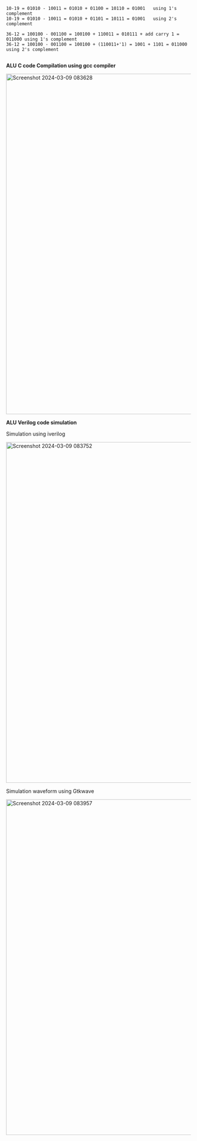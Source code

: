 
```
10-19 = 01010 - 10011 = 01010 + 01100 = 10110 = 01001   using 1's complement
10-19 = 01010 - 10011 = 01010 + 01101 = 10111 = 01001   using 2's complement

36-12 = 100100 - 001100 = 100100 + 110011 = 010111 + add carry 1 = 011000 using 1's complement
36-12 = 100100 - 001100 = 100100 + (110011+'1) = 1001 + 1101 = 011000     using 2's complement


```


**ALU C code Compilation using gcc compiler**

<img width="928" alt="Screenshot 2024-03-09 083628" src="https://github.com/Pa1mantri/RISC-V_HDP/assets/114488271/3a888c27-72a3-40d4-8e77-191fbfce84c8">



**ALU Verilog code simulation**

Simulation using iverilog

<img width="929" alt="Screenshot 2024-03-09 083752" src="https://github.com/Pa1mantri/RISC-V_HDP/assets/114488271/11853a12-49a1-489c-9424-29355bdc116a">

Simulation waveform using Gtkwave

<img width="915" alt="Screenshot 2024-03-09 083957" src="https://github.com/Pa1mantri/RISC-V_HDP/assets/114488271/38b73c68-6c36-4882-8b8f-72a1040941e1">
